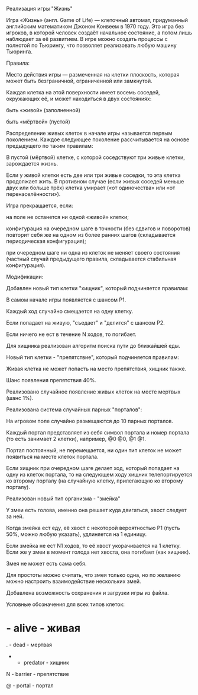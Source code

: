 Реализация игры "Жизнь"

Игра «Жизнь» (англ. Game of Life) — клеточный автомат, придуманный английским математиком Джоном Конвеем в 1970 году. Это игра без игроков, в которой человек создаёт начальное состояние, а потом лишь наблюдает за её развитием. В игре можно создать процессы с полнотой по Тьюрингу, что позволяет реализовать любую машину Тьюринга.

Правила:

Место действия игры — размеченная на клетки плоскость, которая может быть безграничной, ограниченной или замкнутой.

Каждая клетка на этой поверхности имеет восемь соседей, окружающих её, и может находиться в двух состояниях:

быть «живой» (заполненной)

быть «мёртвой» (пустой)

Распределение живых клеток в начале игры называется первым поколением. Каждое следующее поколение рассчитывается на основе предыдущего по таким правилам:

В пустой (мёртвой) клетке, с которой соседствуют три живые клетки, зарождается жизнь.

Если у живой клетки есть две или три живые соседки, то эта клетка продолжает жить. В противном случае (если живых соседей меньше двух или больше трёх) клетка умирает («от одиночества» или «от перенаселённости»).

Игра прекращается, если:

на поле не останется ни одной «живой» клетки;

конфигурация на очередном шаге в точности (без сдвигов и поворотов) повторит себя же на одном из более ранних шагов (складывается периодическая конфигурация);

при очередном шаге ни одна из клеток не меняет своего состояния (частный случай предыдущего правила, складывается стабильная конфигурация).

Модификации:

Добавлен новый тип клетки "хищник", который подчиняется правилам:

В самом начале игры появляется с шансом P1.

Каждый ход случайно смещается на одну клетку.

Если попадает на живую, "съедает" и "делится" с шансом P2.

Если ничего не ест в течение N ходов, то погибает.

Для хищника реализован алгоритм поиска пути до ближайшей еды.

Новый тип клетки - "препятствие", который подчиняется правилам:

Живая клетка не может попасть на место препятствия, хищник также.

Шанс появления препятствия 40%.

Реализовано случайное появление живых клеток на месте мертвых (шанс 1%).

Реализована система случайных парных "порталов":

На игровом поле случайно размещаются до 10 парных порталов.

Каждый портал представляет из себя символ портала и номер портала (то есть занимает 2 клетки), например, @0 @0, @1 @1.

Портал постоянный, не перемещается, ни один тип клеток не может появиться на месте клеток портала.

Если хищник при очередном шаге делает ход, который попадает на одну из клеток портала, то на следующем ходу хищник телепортируется ко второму порталу (на случайную клетку, прилегающую ко второму порталу).

Реализован новый тип организма - "змейка"

У змеи есть голова, именно она решает куда двигаться, хвост следует за ней.

Когда змейка ест еду, её хвост с некоторой вероятностью P1 (пусть 50%, можно любую указать), удлиняется на 1 единицу.

Если змейка не ест N1 ходов, то её хвост укорачивается на 1 клетку. Если же у змеи в момент голода нет хвоста, она погибает (как хищник).

Змея не может есть сама себя.

Для простоты можно считать, что змея только одна, но по желанию можно настроить взаимодействие нескольких змей.

Добавлена возможность сохранения и загрузки игры из файла.

Условные обозначения для всех типов клеток:

# - alive - живая

. - dead - мертвая

* - predator - хищник

N - barrier - препятствие

@ - portal - портал

